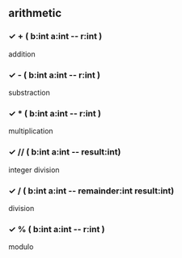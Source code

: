 ## arithmetic



### ✓ + ( b:int a:int -- r:int )
addition
### ✓ - ( b:int a:int -- r:int )
substraction
### ✓ * ( b:int a:int -- r:int )
multiplication
### ✓ // ( b:int a:int -- result:int)
integer division
### ✓ / ( b:int a:int -- remainder:int result:int)
division
### ✓ %  ( b:int a:int -- r:int )
modulo